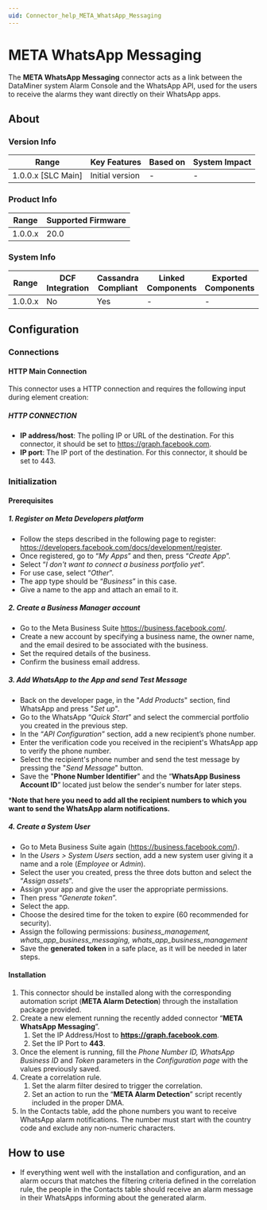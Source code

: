 ```yaml
---
uid: Connector_help_META_WhatsApp_Messaging
---
```


# META WhatsApp Messaging

The **META WhatsApp Messaging** connector acts as a link between the DataMiner system Alarm Console and the WhatsApp API, used for the users to receive the alarms they want directly on their WhatsApp apps.

## About

### Version Info

| Range                | Key Features     | Based on     | System Impact     |
|----------------------|------------------|--------------|-------------------|
| 1.0.0.x [SLC Main]   | Initial version  | -            | -                 |

### Product Info

| Range     | Supported Firmware     |
|-----------|------------------------|
| 1.0.0.x   | 20.0                    |

### System Info

| Range     | DCF Integration     | Cassandra Compliant     | Linked Components     | Exported Components     |
|-----------|---------------------|-------------------------|-----------------------|-------------------------|
| 1.0.0.x   | No                  | Yes                     | -                     | -                       |

## Configuration

### Connections

#### HTTP Main Connection

This connector uses a HTTP connection and requires the following input during element creation:

##### HTTP CONNECTION

- **IP address/host**: The polling IP or URL of the destination. For this connector, it should be set to <https://graph.facebook.com>.
- **IP port**: The IP port of the destination. For this connector, it should be set to 443.

### Initialization

#### Prerequisites

##### 1. Register on Meta Developers platform

- Follow the steps described in the following page to register: <https://developers.facebook.com/docs/development/register>.
- Once registered, go to “*My Apps*” and then, press “*Create App*”.
- Select “*I don't want to connect a business portfolio yet*”.
- For use case, select “*Other*”.
- The app type should be “*Business*” in this case.
- Give a name to the app and attach an email to it.

##### 2. Create a Business Manager account

- Go to the Meta Business Suite <https://business.facebook.com/>.
- Create a new account by specifying a business name, the owner name, and the email desired to be associated with the business.
- Set the required details of the business.
- Confirm the business email address.

##### 3. Add WhatsApp to the App and send Test Message

- Back on the developer page, in the "*Add Products*" section, find WhatsApp and press "*Set up*".
- Go to the WhatsApp “*Quick Start*” and select the commercial portfolio you created in the previous step.
- In the “*API Configuration*” section, add a new recipient’s phone number.
- Enter the verification code you received in the recipient's WhatsApp app to verify the phone number.
- Select the recipient's phone number and send the test message by pressing the "*Send Message*" button.
- Save the "**Phone Number Identifier**" and the “**WhatsApp Business Account ID**” located just below the sender's number for later steps.

***Note that here you need to add all the recipient numbers to which you want to send the WhatsApp alarm notifications.**

##### 4. Create a System User

- Go to Meta Business Suite again (<https://business.facebook.com/>).
- In the *Users > System Users* section, add a new system user giving it a name and a role (*Employee* or *Admin*).
- Select the user you created, press the three dots button and select the “*Assign assets*”.
- Assign your app and give the user the appropriate permissions.
- Then press “*Generate token*”.
- Select the app.
- Choose the desired time for the token to expire (60 recommended for security).
- Assign the following permissions: *business_management, whats_app_business_messaging, whats_app_business_management*
- Save the **generated token** in a safe place, as it will be needed in later steps.

#### Installation

1. This connector should be installed along with the corresponding automation script (**META Alarm Detection**) through the installation package provided.
1. Create a new element running the recently added connector “**META WhatsApp Messaging**”.
    1. Set the IP Address/Host to **<https://graph.facebook.com>**.
    1. Set the IP Port to **443**.
1. Once the element is running, fill the *Phone Number ID, WhatsApp Business ID* and *Token* parameters in the *Configuration page* with the values previously saved.
1. Create a correlation rule.
    1. Set the alarm filter desired to trigger the correlation.
    1. Set an action to run the “**META Alarm Detection**” script recently included in the proper DMA.
1. In the Contacts table, add the phone numbers you want to receive WhatsApp alarm notifications. The number must start with the country code and exclude any non-numeric characters.

## How to use

- If everything went well with the installation and configuration, and an alarm occurs that matches the filtering criteria defined in the correlation rule, the people in the Contacts table should receive an alarm message in their WhatsApps informing about the generated alarm.
